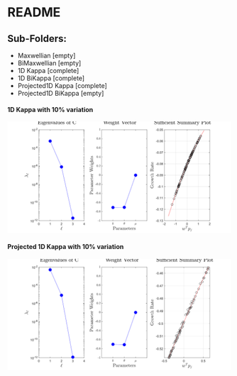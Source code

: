 # README

## Sub-Folders:
- Maxwellian [empty]
- BiMaxwellian [empty]
- 1D Kappa [complete]
- 1D BiKappa [complete]
- Projected1D Kappa [complete]
- Projected1D BiKappa [empty]

#### 1D Kappa with 10% variation
![1D Kappa with 10% variation](Active_Subspaces/1D/Kappa/Figs/EigWVSSPfit_Dispersion_BiMax_10_128_2.svg)

#### Projected 1D Kappa with 10% variation
![Projected 1D Kappa with 10% variation](Projected1D/Kappa/Figs/EigWVSSPfit_Dispersion_Kappa_10_128_2.svg)
